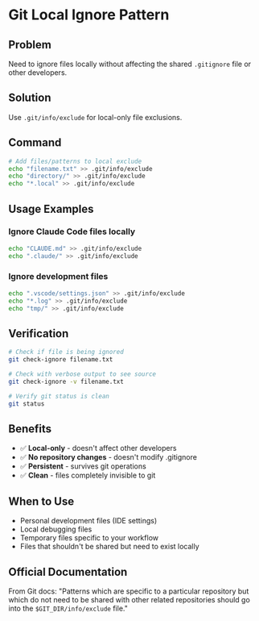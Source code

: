 # Git Local Ignore Pattern

## Problem
Need to ignore files locally without affecting the shared `.gitignore` file or other developers.

## Solution
Use `.git/info/exclude` for local-only file exclusions.

## Command
```bash
# Add files/patterns to local exclude
echo "filename.txt" >> .git/info/exclude
echo "directory/" >> .git/info/exclude
echo "*.local" >> .git/info/exclude
```

## Usage Examples

### Ignore Claude Code files locally
```bash
echo "CLAUDE.md" >> .git/info/exclude
echo ".claude/" >> .git/info/exclude
```

### Ignore development files
```bash
echo ".vscode/settings.json" >> .git/info/exclude
echo "*.log" >> .git/info/exclude
echo "tmp/" >> .git/info/exclude
```

## Verification
```bash
# Check if file is being ignored
git check-ignore filename.txt

# Check with verbose output to see source
git check-ignore -v filename.txt

# Verify git status is clean
git status
```

## Benefits
- ✅ **Local-only** - doesn't affect other developers
- ✅ **No repository changes** - doesn't modify .gitignore
- ✅ **Persistent** - survives git operations
- ✅ **Clean** - files completely invisible to git

## When to Use
- Personal development files (IDE settings)
- Local debugging files
- Temporary files specific to your workflow
- Files that shouldn't be shared but need to exist locally

## Official Documentation
From Git docs: "Patterns which are specific to a particular repository but which do not need to be shared with other related repositories should go into the `$GIT_DIR/info/exclude` file."